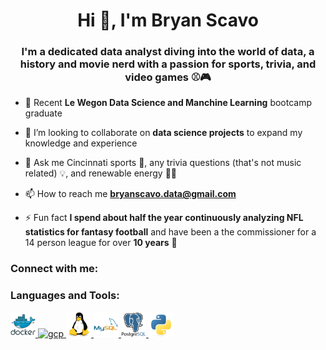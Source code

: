 <h1 align="center">Hi 👋, I'm Bryan Scavo</h1>
<h3 align="center">I'm a dedicated data analyst diving into the world of data, a history and movie nerd with a passion for sports, trivia, and video games ⚾🎮</h3>

- 🚀 Recent **Le Wegon Data Science and Manchine Learning** bootcamp graduate

- 👯 I’m looking to collaborate on **data science projects** to expand my knowledge and experience

- 💬 Ask me Cincinnati sports 🐯, any trivia questions (that's not music related) 💡, and renewable energy 🌱🌞

- 📫 How to reach me **bryanscavo.data@gmail.com**
 
- ⚡ Fun fact **I spend about half the year continuously analyzing NFL statistics for fantasy football** and have been a the commissioner for a 14 person league for over **10 years** 🏈

<h3 align="left">Connect with me:</h3>
<p align="left">
</p>

<h3 align="left">Languages and Tools:</h3>
<p align="left"> <a href="https://www.docker.com/" target="_blank" rel="noreferrer"> <img src="https://raw.githubusercontent.com/devicons/devicon/master/icons/docker/docker-original-wordmark.svg" alt="docker" width="40" height="40"/> </a> <a href="https://cloud.google.com" target="_blank" rel="noreferrer"> <img src="https://www.vectorlogo.zone/logos/google_cloud/google_cloud-icon.svg" alt="gcp" width="40" height="40"/> </a> <a href="https://www.linux.org/" target="_blank" rel="noreferrer"> <img src="https://raw.githubusercontent.com/devicons/devicon/master/icons/linux/linux-original.svg" alt="linux" width="40" height="40"/> </a> <a href="https://www.mysql.com/" target="_blank" rel="noreferrer"> <img src="https://raw.githubusercontent.com/devicons/devicon/master/icons/mysql/mysql-original-wordmark.svg" alt="mysql" width="40" height="40"/> </a> <a href="https://www.postgresql.org" target="_blank" rel="noreferrer"> <img src="https://raw.githubusercontent.com/devicons/devicon/master/icons/postgresql/postgresql-original-wordmark.svg" alt="postgresql" width="40" height="40"/> </a> <a href="https://www.python.org" target="_blank" rel="noreferrer"> <img src="https://raw.githubusercontent.com/devicons/devicon/master/icons/python/python-original.svg" alt="python" width="40" height="40"/> </a> </p>

